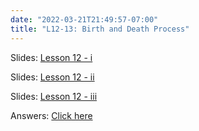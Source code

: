 ```yaml
---
date: "2022-03-21T21:49:57-07:00"
title: "L12-13: Birth and Death Process"
---
```



Slides: [Lesson 12 - i](/8_stochastic_processes.pdf)

Slides: [Lesson 12 - ii](/PDE.pdf)

Slides: [Lesson 12 - iii](/9_stochastic_processes.pdf)

Answers: [Click here](/10_death_process_answers.pdf)